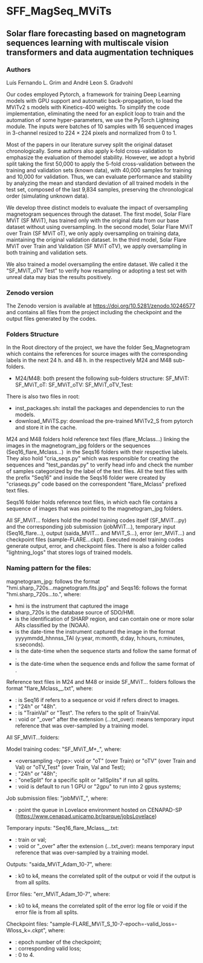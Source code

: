 # SFF_MagSeq_MViTs
## Solar flare forecasting based on magnetogram sequences learning with multiscale vision transformers and data augmentation techniques

### Authors
Luís Fernando L. Grim and André Leon S. Gradvohl


Our codes employed Pytorch, a framework for training Deep Learning models with GPU support and automatic back-propagation, to load the MViTv2 s models with Kinetics-400 weights. To simplify the code implementation, eliminating the need for an explicit loop to train and the automation of some hyper-parameters, we use the PyTorch Lightning module. The inputs were batches of 10 samples with 16 sequenced images in 3-channel resized to 224 × 224 pixels and normalized from 0 to 1.

Most of the papers in our literature survey split the original dataset chronologically. Some authors also apply k-fold cross-validation to emphasize the evaluation of themodel stability. However, we adopt a hybrid split taking the first 50,000 to apply the 5-fold cross-validation between the training and validation sets (known data), with 40,000 samples for training and 10,000 for validation. Thus, we can evaluate performance and stability by analyzing the mean and standard deviation of all trained models in the test set, composed of the last 9,834 samples, preserving the chronological order (simulating unknown data).

We develop three distinct models to evaluate the impact of oversampling magnetogram sequences through the dataset. The first model, Solar Flare MViT (SF MViT), has trained only with the original data from our base dataset without using oversampling. In the second model, Solar Flare MViT over Train (SF MViT oT), we only apply oversampling on training data, maintaining the original validation dataset. In the third model, Solar Flare MViT over Train and Validation (SF MViT oTV), we apply oversampling in both training and validation sets.

We also trained a model oversampling the entire dataset. We called it the "SF_MViT_oTV Test" to verify how resampling or adopting a test set with unreal data may bias the results positively.



### Zenodo version

The Zenodo version is available at https://doi.org/10.5281/zenodo.10246577 and contains all files from the project including the checkpoint and the output files generated by the codes.



### Folders Structure

In the Root directory of the project, we have the folder Seq_Magnetogram which contains the references for source images with the corresponding labels in the next 24 h. and 48 h. in the respectively M24 and M48 sub-folders.

- M24/M48: both present the following sub-folders structure:
    SF_MViT:
    SF_MViT_oT:
    SF_MViT_oTV:
    SF_MViT_oTV_Test:

There is also two files in root:

- inst_packages.sh: install the packages and dependencies to run the models.
- download_MViTS.py: download the pre-trained MViTv2_S from pytorch and store it in the cache.

M24 and M48 folders hold reference text files (flare_Mclass...) linking the images in the magnetogram_jpg folders or the sequences (Seq16_flare_Mclass...)  in the Seqs16 folders with their respective labels. They also hold "cria_seqs.py" which was responsible for creating the sequences and "test_pandas.py" to verify head info and check the number of samples categorized by the label of the text files. All the text files with the prefix "Seq16" and inside the Seqs16 folder were created by "criaseqs.py" code based on the correspondent "flare_Mclass" prefixed text files.

Seqs16 folder holds reference text files, in which each file contains a sequence of images that was pointed to the magnetogram_jpg folders.

All SF_MViT... folders hold the model training codes itself (SF_MViT...py) and the corresponding job submission (jobMViT...), temporary input (Seq16_flare...), output (saida_MVIT... and MViT_S...), error (err_MViT...) and checkpoint files (sample-FLARE...ckpt). Executed model training codes generate output, error, and checkpoint files. There is also a folder called "lightning_logs" that stores logs of trained models.


### Naming pattern for the files:

magnetogram_jpg: follows the format "hmi.sharp_720s.<SHARP-ID>.<date>.magnetogram.fits.jpg" and
Seqs16: follows the format "hmi.sharp_720s.<SHARP-ID>.<init-date>.to.<end-date>", where:
- hmi is the instrument that captured the image
- sharp_720s is the database source of SDO/HMI.
- <SHARP-ID> is the identification of SHARP region, and can contain one or more solar ARs classified by the (NOAA).
- <date> is the date-time the instrument captured the image in the format yyyymmdd_hhnnss_TAI (y:year, m:month, d:day, h:hours, n:minutes, s:seconds).
- <init-date> is the date-time when the sequence starts and follow the same format of <date>.
- <end-date> is the date-time when the sequence ends and follow the same format of <date>.


Reference text files in M24 and M48 or inside SF_MViT... folders follows the format "<prefix>flare_Mclass_<forecasting-horizon>_<dataset>.txt<over>", where:
- <prefix>: is Seq16 if refers to a sequence or void if refers direct to images.
- <forecasting-horizon>: "24h" or "48h".
- <dataset>: is "TrainVal<n>" or "Test". The <n> refers to the split of Train/Val.
- <over>: void or "_over" after the extension (...txt_over): means temporary input reference that was over-sampled by a training model.


All SF_MViT...folders:

Model training codes: "SF_MViT_<oversampling-type>_M+_<forecasting-horizon>_<split-type><gpu-type>", where:
- <oversampling -type>: void or "oT" (over Train) or "oTV" (over Train and Val) or "oTV_Test" (over Train, Val and Test);
- <forecasting-horizon>: "24h" or "48h";
- <split-type>: "oneSplit" for a specific split or "allSplits" if run all splits.
- <gpu-type>: void is default to run 1 GPU or "2gpu" to run into 2 gpus systems;

Job submission files: "jobMViT_<queue>", where:
- <queue>: point the queue in Lovelace environment hosted on CENAPAD-SP (https://www.cenapad.unicamp.br/parque/jobsLovelace)

Temporary inputs: "Seq16_flare_Mclass_<forecasting-horizon>_<dataset>.txt<over>:
- <dataset>: train or val;
- <over>: void or "_over" after the extension (...txt_over): means temporary input reference that was over-sampled by a training model.

Outputs: "saida_MViT_Adam_10-7<split>", where:
- <split>: k0 to k4, means the correlated split of the output or void if the output is from all splits.

Error files: "err_MViT_Adam_10-7<split>", where:
- <split>: k0 to k4, means the correlated split of the error log file or void if the error file is from all splits.

Checkpoint files: "sample-FLARE_MViT_S_10-7-epoch=<n-epoch>-valid_loss=<loss-value>-Wloss_k=<n-split>.ckpt", where:
- <n-opoch>: epoch number of the checkpoint;
- <loss-value>: corresponding valid loss;
- <n-split>: 0 to 4.
